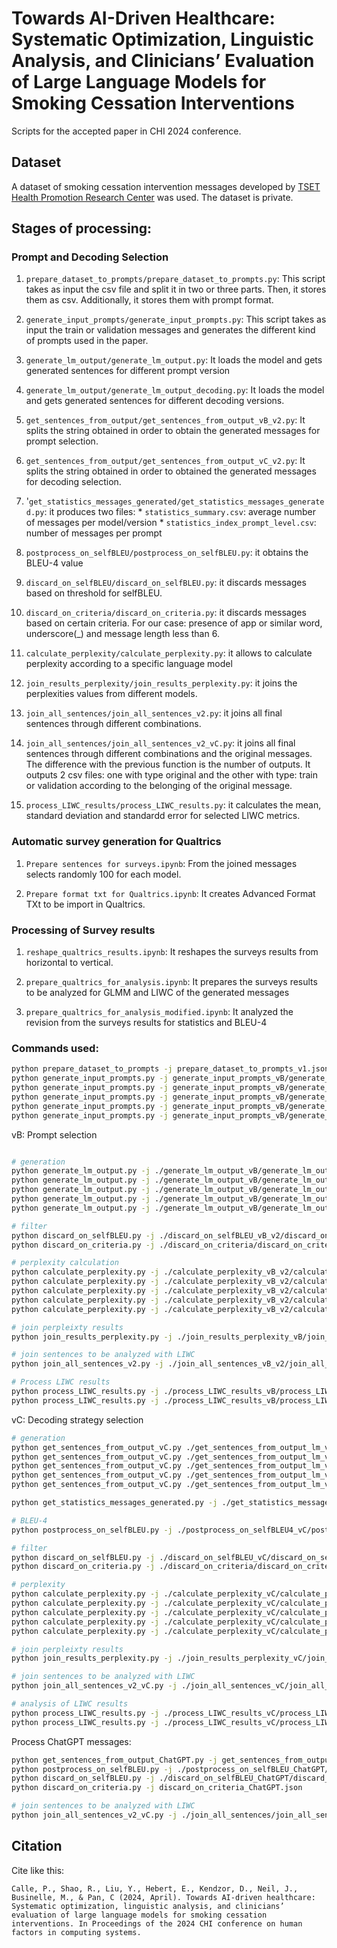 # Towards AI-Driven Healthcare: Systematic Optimization, Linguistic Analysis, and Clinicians’ Evaluation of Large Language Models for Smoking Cessation Interventions

Scripts for the accepted paper in CHI 2024 conference.

## Dataset
A dataset of smoking cessation intervention messages developed by [TSET Health Promotion Research Center](https://healthpromotionresearch.org/Tobacco-Treatment) was used. The dataset is private.

## Stages of processing:

### Prompt and Decoding Selection
1. `prepare_dataset_to_prompts/prepare_dataset_to_prompts.py`: This script takes as input the csv file and split it in two or three parts. Then, it stores them as csv. Additionally, it stores them with prompt format. 

1. `generate_input_prompts/generate_input_prompts.py`: This script takes as input the train or validation messages and generates the different kind of prompts used in the paper.

1. `generate_lm_output/generate_lm_output.py`: It loads the model and gets generated sentences for different prompt version

1. `generate_lm_output/generate_lm_output_decoding.py`: It loads the model and gets generated sentences for different decoding versions.

1. `get_sentences_from_output/get_sentences_from_output_vB_v2.py`: It splits the string obtained in order to obtain the generated messages for prompt selection.

1. `get_sentences_from_output/get_sentences_from_output_vC_v2.py`: It splits the string obtained in order to obtained the generated messages for decoding selection.

1. '`get_statistics_messages_generated/get_statistics_messages_generated.py`: it produces two files: 
        * `statistics_summary.csv`: average number of messages per model/version
        * `statistics_index_prompt_level.csv`: number of messages per prompt

1. `postprocess_on_selfBLEU/postprocess_on_selfBLEU.py`: it obtains the BLEU-4 value

1. `discard_on_selfBLEU/discard_on_selfBLEU.py`: it discards messages based on threshold for selfBLEU. 

1. `discard_on_criteria/discard_on_criteria.py`: it discards messages based on certain criteria. For our case: presence of app or similar word, underscore(_) and message length less than 6.

1. `calculate_perplexity/calculate_perplexity.py`: it allows to calculate perplexity according to a specific language model

1. `join_results_perplexity/join_results_perplexity.py`: it joins the perplexities values from different models.

1. `join_all_sentences/join_all_sentences_v2.py`: it joins all final sentences through different combinations.

1. `join_all_sentences/join_all_sentences_v2_vC.py`: it joins all final sentences through different combinations and the original messages. The difference with the previous function is the number of outputs. It outputs 2 csv files: one with type original and the other with type: train or validation according to the belonging of the original message.

1. `process_LIWC_results/process_LIWC_results.py`: it calculates the mean, standard deviation and standardd error for selected LIWC metrics.

### Automatic survey generation for Qualtrics

1. `Prepare sentences for surveys.ipynb`: From the joined messages selects randomly 100 for each model.

1. `Prepare format txt for Qualtrics.ipynb`: It creates Advanced Format TXt to be import in Qualtrics.

### Processing of Survey results
1. `reshape_qualtrics_results.ipynb`: It reshapes the surveys results from horizontal to vertical.

1. `prepare_qualtrics_for_analysis.ipynb`: It prepares the surveys results to be analyzed for GLMM and LIWC of the generated messages

1. `prepare_qualtrics_for_analysis_modified.ipynb`: It analyzed the revision from the surveys results for statistics and BLEU-4

### Commands used:

```bash
python prepare_dataset_to_prompts -j prepare_dataset_to_prompts_v1.json
python generate_input_prompts.py -j generate_input_prompts_vB/generate_input_prompts_v1.json
python generate_input_prompts.py -j generate_input_prompts_vB/generate_input_prompts_v2.json
python generate_input_prompts.py -j generate_input_prompts_vB/generate_input_prompts_v3.json
python generate_input_prompts.py -j generate_input_prompts_vB/generate_input_prompts_v4.json
python generate_input_prompts.py -j generate_input_prompts_vB/generate_input_prompts_v5.json
```

vB:  Prompt selection
```bash

# generation
python generate_lm_output.py -j ./generate_lm_output_vB/generate_lm_output_gpt-j-6b.json
python generate_lm_output.py -j ./generate_lm_output_vB/generate_lm_output_bloom-7b1.json
python generate_lm_output.py -j ./generate_lm_output_vB/generate_lm_output_opt-6.7b.json
python generate_lm_output.py -j ./generate_lm_output_vB/generate_lm_output_opt-13b.json
python generate_lm_output.py -j ./generate_lm_output_vB/generate_lm_output_opt-30b.json

# filter
python discard_on_selfBLEU.py -j ./discard_on_selfBLEU_vB_v2/discard_on_selfBLEU4.json
python discard_on_criteria.py -j ./discard_on_criteria/discard_on_criteria_vB.json

# perplexity calculation
python calculate_perplexity.py -j ./calculate_perplexity_vB_v2/calculate_perplexity_gptj6b.json
python calculate_perplexity.py -j ./calculate_perplexity_vB_v2/calculate_perplexity_bloom-7b1.json
python calculate_perplexity.py -j ./calculate_perplexity_vB_v2/calculate_perplexity_opt-6.7b.json
python calculate_perplexity.py -j ./calculate_perplexity_vB_v2/calculate_perplexity_opt-13b.json
python calculate_perplexity.py -j ./calculate_perplexity_vB_v2/calculate_perplexity_opt-30b.json

# join perpleixty results
python join_results_perplexity.py -j ./join_results_perplexity_vB/join_results_perplexity.json

# join sentences to be analyzed with LIWC
python join_all_sentences_v2.py -j ./join_all_sentences_vB_v2/join_all_sentences_v2.json

# Process LIWC results 
python process_LIWC_results.py -j ./process_LIWC_results_vB/process_LIWC_results_v1_vB.json
python process_LIWC_results.py -j ./process_LIWC_results_vB/process_LIWC_results_v2_vB.json

```

vC: Decoding strategy selection
```bash
# generation
python get_sentences_from_output_vC.py ./get_sentences_from_output_lm_vC/get_sentences_from_output_lm_gpt-j-6b.json
python get_sentences_from_output_vC.py ./get_sentences_from_output_lm_vC/get_sentences_from_output_lm_bloom-7b1.json
python get_sentences_from_output_vC.py ./get_sentences_from_output_lm_vC/get_sentences_from_output_lm_opt-6.7b.json
python get_sentences_from_output_vC.py ./get_sentences_from_output_lm_vC/get_sentences_from_output_lm_opt-13b.json
python get_sentences_from_output_vC.py ./get_sentences_from_output_lm_vC/get_sentences_from_output_lm_opt-30b.json

python get_statistics_messages_generated.py -j ./get_statistics_messages_generated_vC/get_statistics_messages_generated.json

# BLEU-4
python postprocess_on_selfBLEU.py -j ./postprocess_on_selfBLEU4_vC/postprocess_on_selfBLEU4.json

# filter
python discard_on_selfBLEU.py -j ./discard_on_selfBLEU_vC/discard_on_selfBLEU4.json
python discard_on_criteria.py -j ./discard_on_criteria/discard_on_criteria_vC.json

# perplexity
python calculate_perplexity.py -j ./calculate_perplexity_vC/calculate_perplexity_gptj6b.json
python calculate_perplexity.py -j ./calculate_perplexity_vC/calculate_perplexity_bloom-7b1.json
python calculate_perplexity.py -j ./calculate_perplexity_vC/calculate_perplexity_opt-6.7b.json
python calculate_perplexity.py -j ./calculate_perplexity_vC/calculate_perplexity_opt-13b.json
python calculate_perplexity.py -j ./calculate_perplexity_vC/calculate_perplexity_opt-30b.json

# join perpleixty results
python join_results_perplexity.py -j ./join_results_perplexity_vC/join_results_perplexity_vC.json

# join sentences to be analyzed with LIWC
python join_all_sentences_v2_vC.py -j ./join_all_sentences_vC/join_all_sentences_vC.json

# analysis of LIWC results
python process_LIWC_results.py -j ./process_LIWC_results_vC/process_LIWC_results_v1.json
python process_LIWC_results.py -j ./process_LIWC_results_vC/process_LIWC_results_v2.json

```

Process ChatGPT messages:
```bash
python get_sentences_from_output_ChatGPT.py -j get_sentences_from_output_ChatGPT/get_sentences_from_output_prompt_v4_ChatGPT.json
python postprocess_on_selfBLEU.py -j ./postprocess_on_selfBLEU_ChatGPT/postprocess_on_selfBLEU4.json
python discard_on_selfBLEU.py -j ./discard_on_selfBLEU_ChatGPT/discard_on_selfBLEU4.json
python discard_on_criteria.py -j discard_on_criteria_ChatGPT.json

# join sentences to be analyzed with LIWC
python join_all_sentences_v2_vC.py -j ./join_all_sentences/join_all_sentences_ChatGPT/join_all_sentences_ChatGPT.json
```

## Citation

Cite like this:
```
Calle, P., Shao, R., Liu, Y., Hebert, E., Kendzor, D., Neil, J., Businelle, M., & Pan, C (2024, April). Towards AI-driven healthcare: Systematic optimization, linguistic analysis, and clinicians’ evaluation of large language models for smoking cessation interventions. In Proceedings of the 2024 CHI conference on human factors in computing systems.
```


